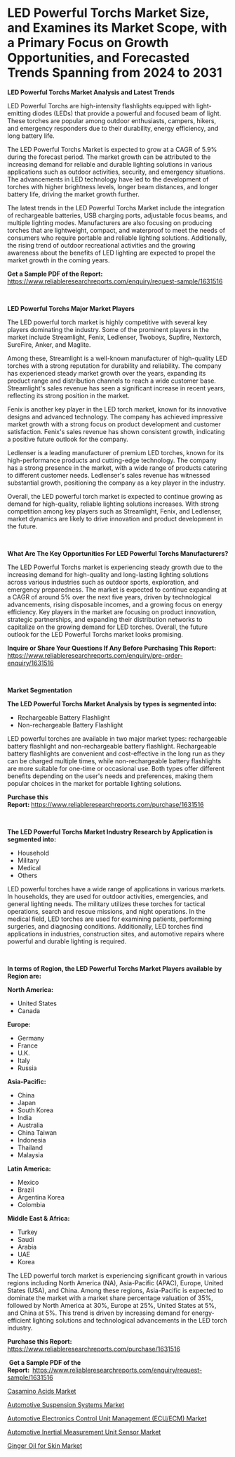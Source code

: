 <p><h1>LED Powerful Torchs Market Size, and Examines its Market Scope, with a Primary Focus on Growth Opportunities, and Forecasted Trends Spanning from 2024 to 2031</h1></p><p><strong>LED Powerful Torchs Market Analysis and Latest Trends</strong></p>
<p><p>LED Powerful Torchs are high-intensity flashlights equipped with light-emitting diodes (LEDs) that provide a powerful and focused beam of light. These torches are popular among outdoor enthusiasts, campers, hikers, and emergency responders due to their durability, energy efficiency, and long battery life.</p><p>The LED Powerful Torchs Market is expected to grow at a CAGR of 5.9% during the forecast period. The market growth can be attributed to the increasing demand for reliable and durable lighting solutions in various applications such as outdoor activities, security, and emergency situations. The advancements in LED technology have led to the development of torches with higher brightness levels, longer beam distances, and longer battery life, driving the market growth further.</p><p>The latest trends in the LED Powerful Torchs Market include the integration of rechargeable batteries, USB charging ports, adjustable focus beams, and multiple lighting modes. Manufacturers are also focusing on producing torches that are lightweight, compact, and waterproof to meet the needs of consumers who require portable and reliable lighting solutions. Additionally, the rising trend of outdoor recreational activities and the growing awareness about the benefits of LED lighting are expected to propel the market growth in the coming years.</p></p>
<p><strong>Get a Sample PDF of the Report:&nbsp;</strong> <a href="https://www.reliableresearchreports.com/enquiry/request-sample/1631516">https://www.reliableresearchreports.com/enquiry/request-sample/1631516</a></p>
<p>&nbsp;</p>
<p><strong>LED Powerful Torchs Major Market Players</strong></p>
<p><p>The LED powerful torch market is highly competitive with several key players dominating the industry. Some of the prominent players in the market include Streamlight, Fenix, Ledlenser, Twoboys, Supfire, Nextorch, SureFire, Anker, and Maglite.</p><p>Among these, Streamlight is a well-known manufacturer of high-quality LED torches with a strong reputation for durability and reliability. The company has experienced steady market growth over the years, expanding its product range and distribution channels to reach a wide customer base. Streamlight's sales revenue has seen a significant increase in recent years, reflecting its strong position in the market.</p><p>Fenix is another key player in the LED torch market, known for its innovative designs and advanced technology. The company has achieved impressive market growth with a strong focus on product development and customer satisfaction. Fenix's sales revenue has shown consistent growth, indicating a positive future outlook for the company.</p><p>Ledlenser is a leading manufacturer of premium LED torches, known for its high-performance products and cutting-edge technology. The company has a strong presence in the market, with a wide range of products catering to different customer needs. Ledlenser's sales revenue has witnessed substantial growth, positioning the company as a key player in the industry.</p><p>Overall, the LED powerful torch market is expected to continue growing as demand for high-quality, reliable lighting solutions increases. With strong competition among key players such as Streamlight, Fenix, and Ledlenser, market dynamics are likely to drive innovation and product development in the future.</p></p>
<p>&nbsp;</p>
<p><strong>What Are The Key Opportunities For LED Powerful Torchs Manufacturers?</strong></p>
<p><p>The LED Powerful Torchs market is experiencing steady growth due to the increasing demand for high-quality and long-lasting lighting solutions across various industries such as outdoor sports, exploration, and emergency preparedness. The market is expected to continue expanding at a CAGR of around 5% over the next five years, driven by technological advancements, rising disposable incomes, and a growing focus on energy efficiency. Key players in the market are focusing on product innovation, strategic partnerships, and expanding their distribution networks to capitalize on the growing demand for LED torches. Overall, the future outlook for the LED Powerful Torchs market looks promising.</p></p>
<p><strong>Inquire or Share Your Questions If Any Before Purchasing This Report:</strong> <a href="https://www.reliableresearchreports.com/enquiry/pre-order-enquiry/1631516">https://www.reliableresearchreports.com/enquiry/pre-order-enquiry/1631516</a></p>
<p>&nbsp;</p>
<p><strong>Market Segmentation</strong></p>
<p><strong>The LED Powerful Torchs Market Analysis by types is segmented into:</strong></p>
<p><ul><li>Rechargeable Battery Flashlight</li><li>Non-rechargeable Battery Flashlight</li></ul></p>
<p><p>LED powerful torches are available in two major market types: rechargeable battery flashlight and non-rechargeable battery flashlight. Rechargeable battery flashlights are convenient and cost-effective in the long run as they can be charged multiple times, while non-rechargeable battery flashlights are more suitable for one-time or occasional use. Both types offer different benefits depending on the user's needs and preferences, making them popular choices in the market for portable lighting solutions.</p></p>
<p><strong>Purchase this Report:&nbsp;</strong><a href="https://www.reliableresearchreports.com/purchase/1631516">https://www.reliableresearchreports.com/purchase/1631516</a></p>
<p>&nbsp;</p>
<p><strong>The LED Powerful Torchs Market Industry Research by Application is segmented into:</strong></p>
<p><ul><li>Household</li><li>Military</li><li>Medical</li><li>Others</li></ul></p>
<p><p>LED powerful torches have a wide range of applications in various markets. In households, they are used for outdoor activities, emergencies, and general lighting needs. The military utilizes these torches for tactical operations, search and rescue missions, and night operations. In the medical field, LED torches are used for examining patients, performing surgeries, and diagnosing conditions. Additionally, LED torches find applications in industries, construction sites, and automotive repairs where powerful and durable lighting is required.</p></p>
<p>&nbsp;</p>
<p><strong>In terms of Region, the LED Powerful Torchs Market Players available by Region are:</strong></p>
<p>
    <p> <strong> North America: </strong>
        <ul>
            <li>United States</li>
            <li>Canada</li>
        </ul>
        </p> 
    <p> <strong> Europe: </strong>
        <ul>
            <li>Germany</li>
            <li>France</li>
            <li>U.K.</li>
            <li>Italy</li>
            <li>Russia</li>
        </ul>
        </p> 
    <p> <strong> Asia-Pacific: </strong>
        <ul>
            <li>China</li>
            <li>Japan</li>
            <li>South Korea</li>
            <li>India</li>
            <li>Australia</li>
            <li>China Taiwan</li>
            <li>Indonesia</li>
            <li>Thailand</li>
            <li>Malaysia</li>
        </ul>
        </p> 
    <p> <strong> Latin America: </strong>
        <ul>
            <li>Mexico</li>
            <li>Brazil</li>
            <li>Argentina Korea</li>
            <li>Colombia</li>
        </ul>
        </p> 
    <p> <strong> Middle East & Africa: </strong>
        <ul>
            <li>Turkey</li>
            <li>Saudi</li>
            <li>Arabia</li>
            <li>UAE</li>
            <li>Korea</li>
        </ul>
    </p>
    </p>
<p><p>The LED powerful torch market is experiencing significant growth in various regions including North America (NA), Asia-Pacific (APAC), Europe, United States (USA), and China. Among these regions, Asia-Pacific is expected to dominate the market with a market share percentage valuation of 35%, followed by North America at 30%, Europe at 25%, United States at 5%, and China at 5%. This trend is driven by increasing demand for energy-efficient lighting solutions and technological advancements in the LED torch industry.</p></p>
<p><strong>Purchase this Report: </strong><a href="https://www.reliableresearchreports.com/purchase/1631516">https://www.reliableresearchreports.com/purchase/1631516</a></p>
<p>&nbsp;<strong>Get a Sample PDF of the Report:&nbsp;&nbsp;</strong><a href="https://www.reliableresearchreports.com/enquiry/request-sample/1631516">https://www.reliableresearchreports.com/enquiry/request-sample/1631516</a></p>
<p><strong></strong></p>
<p><p><a href="https://view.publitas.com/reportprime-1/casamino-acids-market-research-report-reveals-the-latest-trends-and-opportunities-of-this-market-for-period-from-2024-2031/">Casamino Acids Market</a></p><p><a href="https://boundless-drawbridge-702.notion.site/Automotive-Suspension-Systems-Market-Size-Share-Trends-Analysis-Report-By-Material-By-Type-By-E-cf51cb48896a4c83922bd7b23241877b">Automotive Suspension Systems Market</a></p><p><a href="https://gamy-alyssum-396.notion.site/Automotive-Electronics-Control-Unit-Management-ECU-ECM-Market-Research-Report-Reveals-The-Latest-T-8b01599012314159ae1c1dc81aedcc06">Automotive Electronics Control Unit Management (ECU/ECM) Market</a></p><p><a href="https://natural-crush-b99.notion.site/Automotive-Inertial-Measurement-Unit-Sensor-Market-Size-and-Growth-Market-Segmentation-Regional-an-12297fa225d34253830c2a4541ceff7a">Automotive Inertial Measurement Unit Sensor Market</a></p><p><a href="https://view.publitas.com/reportprime-1/ginger-oil-for-skin-market-research-report-forecasted-for-period-from-2024-2031-by-market-type-market-application-and-region/">Ginger Oil for Skin Market</a></p></p>